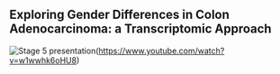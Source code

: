 ## Exploring Gender Differences in Colon Adenocarcinoma: a Transcriptomic Approach

![Stage 5 presentation](https://github.com/user-attachments/assets/fe92afcf-3ba9-4a3d-8464-fcedf753a16a)(https://www.youtube.com/watch?v=w1wwhk6oHU8)


